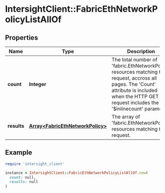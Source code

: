 # IntersightClient::FabricEthNetworkPolicyListAllOf

## Properties

| Name | Type | Description | Notes |
| ---- | ---- | ----------- | ----- |
| **count** | **Integer** | The total number of &#39;fabric.EthNetworkPolicy&#39; resources matching the request, accross all pages. The &#39;Count&#39; attribute is included when the HTTP GET request includes the &#39;$inlinecount&#39; parameter. | [optional] |
| **results** | [**Array&lt;FabricEthNetworkPolicy&gt;**](FabricEthNetworkPolicy.md) | The array of &#39;fabric.EthNetworkPolicy&#39; resources matching the request. | [optional] |

## Example

```ruby
require 'intersight_client'

instance = IntersightClient::FabricEthNetworkPolicyListAllOf.new(
  count: null,
  results: null
)
```

